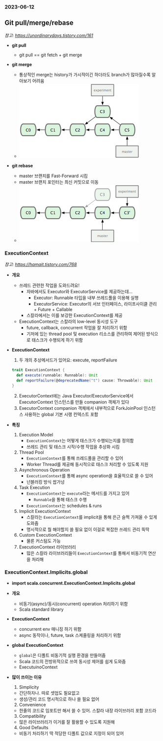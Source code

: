 ### 2023-06-12

## Git pull/merge/rebase
*참고: https://unordinarydays.tistory.com/161*
- **git pull**
  - git pull == git fetch + git merge

- **git merge**
  - 통상적인 merge는 history가 가시적이긴 하더라도 branch가 많아질수록 알아보기 어려움
  - ![](../images/2023-06-12-merge.png)

- **git rebase**
  - master 브랜치를 Fast-Forward 시킴
  - master 브랜치 포인터는 최신 커밋으로 이동
  - ![](../images/2023-06-12-rebase.png)

### ExecutionContext
*참고: https://hamait.tistory.com/768*
- **개요**
  - 쓰레드 관련한 작업을 도와드려요!
    - 자바에서도 Executor와 ExecutorService를 제공하는데...
      - Executor: Runnable 타입을 내부 쓰레드풀을 이용해 실행
      - ExecutorService: Executor의 서브 인터페이스, 라이프사이클 관리 + Future + Callable
    - 스칼라에서는 이를 보강한 ExecutionContext를 제공
  - ExecutionContext는 스칼라의 low-level 동시성 도구
    - future, callback, concurrent 작업을 잘 처리하기 위함
    - 기저에 있는 thread pool 및 execution 리소스를 관리하여 제어된 방식으로 태스크가 수행되게 하기 위함

- **ExecutionContext**
  1. 두 개의 추상메서드가 있어요: execute, reportFailure
  ```scala
  trait ExecutionContext {
    def execute(runnable: Runnable): Unit
    def reportFailure(@deprecatedName("t") cause: Throwable): Unit
  }
  ```
  2. ExecutorContext에는 Java Executor/ExecutorService에서 ExecutorContext 인스턴스를 만들 companion 객체가 있다
  3. ExecutorContext companion 객체에서 내부적으로 ForkJoinPool 인스턴스 사용하는 global 기본 시랭 컨텍스트 포함

- **특징**
  1. Execution Model
     - `ExecutionContext`는 어떻게 태스크가 수행되는지를 정의함
     - 쓰레드 관리 및 태스크 시작/수행 작업을 추상화 시킴
  2. Thread Pool
     - `ExecutionContext`를 통해 쓰레드풀을 관리할 수 있어
     - Worker Thread를 제공해 동시적으로 태스크 처리할 수 있도록 지원
  3. Asynchronous Operation
     - `ExecutionContext`를 통해 async operation을 효율적으로 쓸 수 있어
     - 넌블러킹 방식 쌉가넝
  4. Task Execution
     - `ExecutionContext`는 `execute`라는 메서드를 가지고 있어
       - `Runnable`을 통해 태스크 수행
     - `ExecutionContext`는 schedules & runs
  5. Implicit ExecutionContext
     - 스칼라는 `ExecutionContext`를 implicit을 통해 은근 슬쩍 가져올 수 있게 도와줌
     - 명시적으로 뭘 해야할지 쓸 필요 없이 이걸로 복잡한 쓰레드 관리 뚝딱
  6. Custom ExecutionContext
     - 물론 커스텀도 가능
  7. ExecutionContext 라이브러리
     - 많은 스칼라 라이브러리들이 `ExecutionContext`를 통해서 비동기적 연산을 처리해

### ExecutionContext.Implicits.global
- **import scala.concurrent.ExecutionContext.Implicits.global**
- **개요**
  - 비동기(async)/동시(concurrent) operation 처리하기 위함
  - Scala standard library

- **ExecutionContext**
  - concurrent env 매니징 하기 위함
  - async 동작이나, future, task 스케줄링을 처리하기 위함

- **global ExecutionContext**
  - `global`은 디폴트 비동기적 실행 환경을 만들어줌
  - Scala 코드의 전방위적으로 쓰여 동시성 제어를 쉽게 도와줌
  - ExecutuinoContext

- **많이 쓰이는 이유**
  1. Simplicity
    - 간단하자나. 따로 셋업도 필요없고
    - 생성/관리 코드 명시적으로 하나 쓸 필요 없어
  2. Convenience
    - 한줄의 코드로 임포트만 해서 쓸 수 있어. 스칼라 내장 라이브러리 포함 코드라 
  3. Compatibility
    - 많은 라이브러리가 이거를 잘 활용할 수 있도록 지원해
  4. Good Defaults
    - 비동기 처리하기 딱 적당한 디폴트 값으로 지정이 되어 있어
